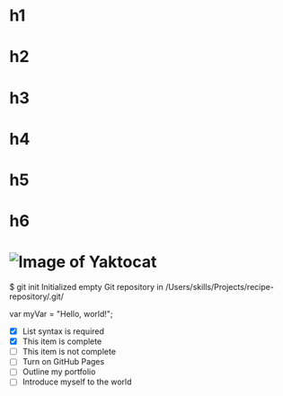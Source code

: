 # h1
# h2
# h3
# h4
# h5
# h6
# ![Image of Yaktocat](https://octodex.github.com/images/yaktocat.png)
 $ git init
Initialized empty Git repository in /Users/skills/Projects/recipe-repository/.git/

var myVar = "Hello, world!";

- [x] List syntax is required
- [x] This item is complete
- [ ] This item is not complete
- [ ] Turn on GitHub Pages
- [ ] Outline my portfolio
- [ ] Introduce myself to the world
